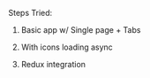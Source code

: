 Steps Tried:

1) Basic app w/ Single page + Tabs

2) With icons loading async

3) Redux integration
